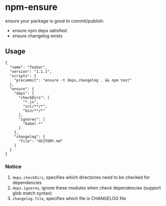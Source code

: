# npm-ensure

ensure your package is good to commit/publish:

- ensure npm deps satisfied
- ensure changelog exists

## Usage

```
{
  "name": "foobar",
  "version": "1.1.1",
  "scripts": {
    "precommit": "ensure -t deps,changelog . && npm test"
  },
  "ensure": {
    "deps": {
      "checkDirs": [
        "*.js",
        "src/**/*",
        "bin/**/*"
      ],
      "ignores": [
        "babel-*"
      ]
    },
    "changelog": {
      "file": "HISTORY.md"
    }
  }
}
```

### Notice

1. `deps.checkDirs`, specifies which directories need to be checked for dependencies
2. `deps.ignores`, ignore these modules when check dependencies (support glob match syntax)
3. `changelog.file`, specifies which file is CHANGELOG file
